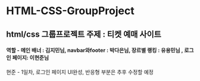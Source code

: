 # HTML-CSS-GroupProject

## html/css 그룹프로젝트 주제 : 티켓 예매 사이트

#### 역할 - 메인 배너 : 김지민님, navbar와footer : 박다은님, 장르별 랭킹 : 유용민님 , 로그인 페이지: 이현준님

현준 - 1일차, 로그인 페이지 UI완성, 반응형 부분은 추후 수정할 예정
